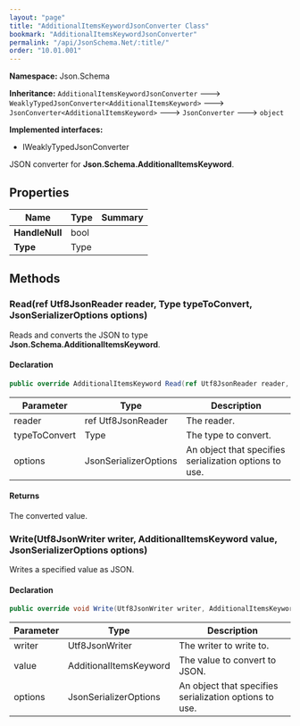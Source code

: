 ```yaml
---
layout: "page"
title: "AdditionalItemsKeywordJsonConverter Class"
bookmark: "AdditionalItemsKeywordJsonConverter"
permalink: "/api/JsonSchema.Net/:title/"
order: "10.01.001"
---
```

**Namespace:** Json.Schema

**Inheritance:**
`AdditionalItemsKeywordJsonConverter`
 🡒 
`WeaklyTypedJsonConverter<AdditionalItemsKeyword>`
 🡒 
`JsonConverter<AdditionalItemsKeyword>`
 🡒 
`JsonConverter`
 🡒 
`object`

**Implemented interfaces:**

- IWeaklyTypedJsonConverter

JSON converter for **Json.Schema.AdditionalItemsKeyword**.

## Properties

| Name | Type | Summary |
|---|---|---|
| **HandleNull** | bool |  |
| **Type** | Type |  |

## Methods

### Read(ref Utf8JsonReader reader, Type typeToConvert, JsonSerializerOptions options)

Reads and converts the JSON to type **Json.Schema.AdditionalItemsKeyword**.

#### Declaration

```c#
public override AdditionalItemsKeyword Read(ref Utf8JsonReader reader, Type typeToConvert, JsonSerializerOptions options)
```

| Parameter | Type | Description |
|---|---|---|
| reader | ref Utf8JsonReader | The reader. |
| typeToConvert | Type | The type to convert. |
| options | JsonSerializerOptions | An object that specifies serialization options to use. |


#### Returns

The converted value.

### Write(Utf8JsonWriter writer, AdditionalItemsKeyword value, JsonSerializerOptions options)

Writes a specified value as JSON.

#### Declaration

```c#
public override void Write(Utf8JsonWriter writer, AdditionalItemsKeyword value, JsonSerializerOptions options)
```

| Parameter | Type | Description |
|---|---|---|
| writer | Utf8JsonWriter | The writer to write to. |
| value | AdditionalItemsKeyword | The value to convert to JSON. |
| options | JsonSerializerOptions | An object that specifies serialization options to use. |


